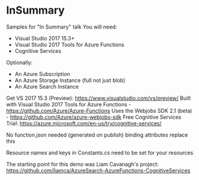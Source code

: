 # InSummary
Samples for "In Summary" talk
You will need:
- Visual Studio 2017 15.3+
- Visual Studio 2017 Tools for Azure Functions
- Cognitive Services

Optionally:
- An Azure Subscription
- An Azure Storage Instance (full not just blob)
- An Azure Search Instance

Get VS 2017 15.3 (Preview): https://www.visualstudio.com/vs/preview/
Built with Visual Studio 2017 Tools for Azure Functions - https://github.com/Azure/Azure-Functions
Uses the Webjobs SDK 2.1 (beta) - https://github.com/Azure/azure-webjobs-sdk
Free Cognitive Services Trial: https://azure.microsoft.com/en-us/try/cognitive-services/

No function.json needed (generated on publish) binding attributes replace this

Resource names and keys in Constants.cs need to be set for your resources

The starting point for this demo was Liam Cavanagh's project: https://github.com/liamca/AzureSearch-AzureFunctions-CognitiveServices 